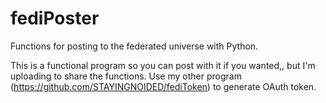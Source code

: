 # fediPoster
Functions for posting to the federated universe with Python. 

This is a functional program so you can post with it if you wanted,, but I'm uploading to share the functions. Use my other program (https://github.com/STAYINGNOIDED/fediToken) to generate OAuth token.
